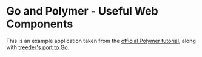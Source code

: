 Go and Polymer - Useful Web Components
=============

This is an example application taken from the [official Polymer tutorial](https://www.polymer-project.org/docs/start/tutorial/intro.html),
along with [treeder's port to Go](http://github.com/treeder/go-polymer).